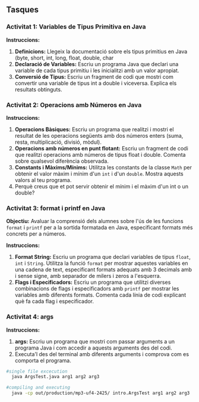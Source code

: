 ## Tasques

### Activitat 1: Variables de Tipus Primitiva en Java

**Instruccions:**
1. **Definicions:** Llegeix la documentació sobre els tipus primitius en Java (byte, short, int, long, float, double, char
2. **Declaració de Variables:** Escriu un programa Java que declari una variable de cada tipus primitiu i les inicialitzi amb un valor apropiat.
3. **Conversió de Tipus:** Escriu un fragment de codi que mostri com convertir una variable de tipus int a double i viceversa. Explica els resultats obtinguts.

### Activitat 2: Operacions amb Números en Java

**Instruccions:**
1. **Operacions Bàsiques:** Escriu un programa que realitzi i mostri el resultat de les operacions següents amb dos números enters (suma, resta, multiplicació, divisió, mòdul).
2. **Operacions amb números en punt flotant:** Escriu un fragment de codi que realitzi operacions amb números de tipus float i double. Comenta sobre qualsevol diferència observada.
3. **Constants i Màxims/Mínims:** Utilitza les constants de la classe `Math` per obtenir el valor màxim i mínim d'un `int` i d'un `double`. Mostra aquests valors al teu programa.
4. Perquè creus que et pot servir obtenir el mínim i el màxim d'un int o un double?

### Activitat 3: format i printf en Java

**Objectiu:** Avaluar la comprensió dels alumnes sobre l'ús de les funcions `format` i `printf` per a la sortida formatada en Java, especificant formats més concrets per a números.

**Instruccions:**
1. **Format String:** Escriu un programa que declari variables de tipus `float`, `int` i `String`. Utilitza la funció `format` per mostrar aquestes variables en una cadena de text,
   especificant formats adequats amb 3 decimals amb i sense signe, amb separador de milers i zeros a l'esquerra.
2. **Flags i Especificadors:** Escriu un programa que utilitzi diverses combinacions de flags i especificadors amb `printf` per mostrar les variables amb diferents formats. Comenta cada línia de codi explicant què fa cada flag i especificador.


### Activitat 4: args

**Instruccions:**
1. **args:** Escriu un programa que mostri com passar arguments a un programa Java i com accedir a aquests arguments des del codi.
2. Executa'l des del terminal amb diferents arguments i comprova com es comporta el programa.
```bash 
#single file excecution
  java ArgsTest.java arg1 arg2 arg3
  ````
```bash 
#compiling and executing
  java -cp out/production/mp3-uf4-2425/ intro.ArgsTest arg1 arg2 arg3
```

